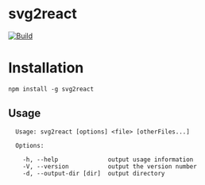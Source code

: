 # svg2react

[![Build](https://img.shields.io/travis/meriadec/svg2react.svg?style=flat-square)](https://travis-ci.org/meriadec/svg2react)

# Installation

```
npm install -g svg2react
```

## Usage

```
  Usage: svg2react [options] <file> [otherFiles...]

  Options:

    -h, --help              output usage information
    -V, --version           output the version number
    -d, --output-dir [dir]  output directory
```
